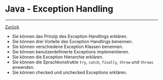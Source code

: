 # Java - Exception Handling

---

[Zurück](../README.md)

* Sie können das Prinzip des Exception Handlings erklären.
* Sie können drei Vorteile des Exception Handlings benennen.
* Sie können verschiedene Exception Klassen benennen.
* Sie können benutzerdefinierte Exceptions implementieren.
* Sie können die Exception Hierarchie erklären.
* Sie können die Sprachkonstrukte ``try``, ``catch``, ``finally``, 
``throw`` und ``throws`` anwenden.
* Sie können checked und unchecked Exceptions erklären.
